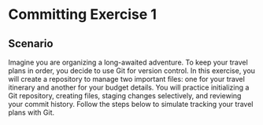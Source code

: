 # Committing Exercise 1

## Scenario

Imagine you are organizing a long-awaited adventure. To keep your travel plans in order, you decide to use Git for version control. In this exercise, you will create a repository to manage two important files: one for your travel itinerary and another for your budget details. You will practice initializing a Git repository, creating files, staging changes selectively, and reviewing your commit history. Follow the steps below to simulate tracking your travel plans with Git.

